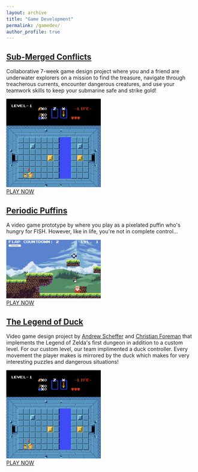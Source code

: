 ```yaml
---
layout: archive
title: "Game Development"
permalink: /gamedev/
author_profile: true
---
```


## [Sub-Merged Conflicts](https://amongnight.itch.io/sub-merged-conflicts)
Collaborative 7-week game design project where 
you and a friend are underwater explorers on a 
mission to find the treasure, navigate through treacherous currents,
encounter dangerous creatures, and use your teamwork skills to keep your submarine safe and strike gold!
<div markdown="0" width="50%">    
    <img src="../images/legend_of_duck.jpg" alt="Girl in a jacket" width="50%">
</div>

<div markdown="0"">
    <a href="https://amongnight.itch.io/sub-merged-conflicts" class="btn btn--info">PLAY NOW</a>
</div>


## [Periodic Puffins](https://schefferac2020.github.io/PeriodicPuffin/)
A video game prototype by where you play as a pixelated puffin who's hungry for FISH. However, like in life, you're not in complete control...

<div markdown="0" width="50%">    
    <img src="../images/ppuffins.jpg" alt="Girl in a jacket" width="50%">
</div>

<div markdown="0"">
    <a href="https://schefferac2020.github.io/PeriodicPuffin/" class="btn btn--info">PLAY NOW</a>
</div>

## [The Legend of Duck](https://schefferac2020.github.io/LegendOfZeldaWebsite/)
Video game design project by [Andrew Scheffer](https://github.com/schefferac2020) and [Christian Foreman](https://github.com/ChristianForeman) that implements the Legend of Zelda's first dungeon in addition to a custom level. For our custom level, our team implimented a duck controller. Every movement the player makes is mirrored by the duck which makes for very interesting puzzles and dangerous situations!
<div markdown="0" width="50%">    
    <img src="../images/legend_of_duck.jpg" alt="Girl in a jacket" width="50%">
</div>

<div markdown="0"">
    <a href="https://schefferac2020.github.io/LegendOfZeldaWebsite/" class="btn btn--info">PLAY NOW</a>
</div>

